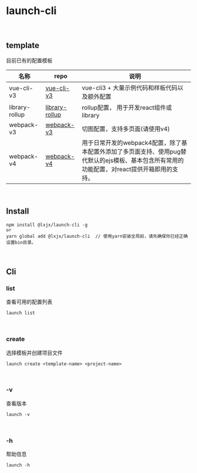# launch-cli

<br>

## template

目前已有的配置模板

| 名称       | repo                                                     | 说明                              |
| ---------- | ------------------------------------------------------------ | --------------------------------- |
| vue-cli-v3 | [vue-cli-v3](https://github.com/Iixianjie/launch-template-vue-cli-v3) | vue-cli3 + 大量示例代码和样板代码以及额外配置 |
| library-rollup | [library-rollup](https://github.com/Iixianjie/launch-template-library-rollup) | rollup配置， 用于开发react组件或library |
| webpack-v3 | [webpack-v3](https://github.com/Iixianjie/launch-template-webpack-v3) | 切图配置，支持多页面(请使用v4)       |
| webpack-v4 | [webpack-v4](https://github.com/Iixianjie/launch-template-webpack-v4) | 用于日常开发的webpack4配置，除了基本配置外添加了多页面支持、使用pug替代默认的ejs模板、基本包含所有常用的功能配置，对react提供开箱即用的支持。      |

<br>

## Install
```
npm install @lxjx/launch-cli -g
or
yarn global add @lxjx/launch-cli  // 使用yarn安装全局前，请先确保你已经正确设置bin目录。
```

<br>

## Cli
### list
查看可用的配置列表
```
launch list
```

<br>

### create
选择模板并创建项目文件
```
launch create <template-name> <project-name>
```

<br>

### -v
查看版本
```
launch -v
```

<br>

### -h
帮助信息
```
launch -h
```
